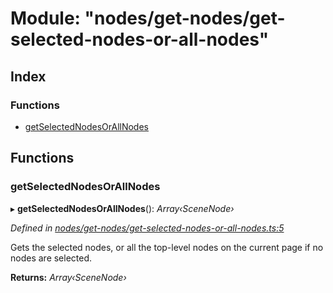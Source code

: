 
# Module: "nodes/get-nodes/get-selected-nodes-or-all-nodes"

## Index

### Functions

* [getSelectedNodesOrAllNodes](_nodes_get_nodes_get_selected_nodes_or_all_nodes_.md#getselectednodesorallnodes)

## Functions

###  getSelectedNodesOrAllNodes

▸ **getSelectedNodesOrAllNodes**(): *Array‹SceneNode›*

*Defined in [nodes/get-nodes/get-selected-nodes-or-all-nodes.ts:5](https://github.com/yuanqing/create-figma-plugin/blob/c1a9a79/packages/utilities/src/nodes/get-nodes/get-selected-nodes-or-all-nodes.ts#L5)*

Gets the selected nodes, or all the top-level nodes on the current page if
no nodes are selected.

**Returns:** *Array‹SceneNode›*
